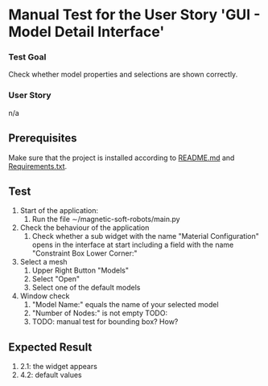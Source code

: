 # Manual Test for the User Story 'GUI - Model Detail Interface'

### Test Goal
Check whether model properties and selections are shown correctly.

### User Story
n/a

## Prerequisites
Make sure that the project is installed according to [README.md]() and [Requirements.txt]().

## Test

1. Start of the application:
    1. Run the file ∼/magnetic-soft-robots/main.py
2. Check the behaviour of the application
    1. Check whether a sub widget with the name "Material Configuration" opens in the interface at start including a field with the name "Constraint Box Lower Corner:"
3. Select a mesh
    1. Upper Right Button "Models"
    2. Select "Open"
    3. Select one of the default models
4. Window check
    1. "Model Name:" equals the name of your selected model
    2. "Number of Nodes:" is not empty TODO:
    3. TODO: manual test for bounding box? How?
## Expected Result

1. 2.1: the widget appears
2. 4.2: default values
